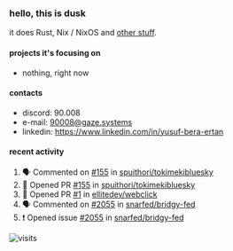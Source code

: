 ### hello, this is dusk

it does Rust, Nix / NixOS and [other stuff](https://gaze.systems/about/).

#### projects it's focusing on

- nothing, right now

#### contacts

- discord: 90.008
- e-mail: 90008@gaze.systems
- linkedin: https://www.linkedin.com/in/yusuf-bera-ertan

#### recent activity

<!--START_SECTION:activity-->
1. 🗣 Commented on [#155](https://github.com/spuithori/tokimekibluesky/pull/155#issuecomment-3330349501) in [spuithori/tokimekibluesky](https://github.com/spuithori/tokimekibluesky)
2. 💪 Opened PR [#155](undefined) in [spuithori/tokimekibluesky](https://github.com/spuithori/tokimekibluesky)
3. 💪 Opened PR [#1](undefined) in [ellitedev/webclick](https://github.com/ellitedev/webclick)
4. 🗣 Commented on [#2055](https://github.com/snarfed/bridgy-fed/issues/2055#issuecomment-3217550695) in [snarfed/bridgy-fed](https://github.com/snarfed/bridgy-fed)
5. ❗ Opened issue [#2055](https://github.com/snarfed/bridgy-fed/issues/2055) in [snarfed/bridgy-fed](https://github.com/snarfed/bridgy-fed)
<!--END_SECTION:activity-->



![visits](https://count.getloli.com/@yusdacragithub?name=yusdacragithub&theme=booru-lewd&padding=5&offset=0&align=center&scale=1&pixelated=1&darkmode=0)
